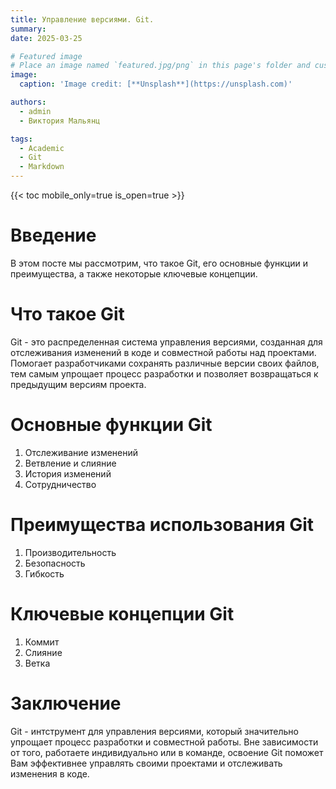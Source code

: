 ```yaml
---
title: Управление версиями. Git.
summary: 
date: 2025-03-25

# Featured image
# Place an image named `featured.jpg/png` in this page's folder and customize its options here.
image:
  caption: 'Image credit: [**Unsplash**](https://unsplash.com)'

authors:
  - admin
  - Виктория Мальянц

tags:
  - Academic
  - Git
  - Markdown
---
```


{{< toc mobile_only=true is_open=true >}}

# Введение
 
В этом посте мы рассмотрим, что такое Git, его основные функции и преимущества, а также некоторые ключевые концепции.

# Что такое Git

Git - это распределенная система управления версиями, созданная для отслеживания изменений в коде и совместной работы над проектами. Помогает разработчиками сохранять различные версии своих файлов, тем самым упрощает процесс разработки и позволяет возвращаться к предыдущим версиям проекта.

# Основные функции Git

1. Отслеживание изменений
2. Ветвление и слияние
3. История изменений
4. Сотрудничество

# Преимущества использования Git

1. Производительность
2. Безопасность
3. Гибкость

# Ключевые концепции Git
1. Коммит
2. Слияние
3. Ветка 

# Заключение

Git - интструмент для управления версиями, который значительно упрощает процесс разработки и совместной работы. Вне зависимости от того, работаете индивидуально или в команде, освоение Git поможет Вам эффективнее управлять своими проектами и отслеживать изменения в коде.













